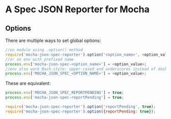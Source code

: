 A Spec JSON Reporter for Mocha
==============================

## Options

There are multiple ways to set global options:

````js
//on module using .option() method
require('mocha-json-spec-reporter').option('<option_name>', <option_value>);
//or on env with prefixed name
process.env['mocha-json-spec-<option_name>'] = <option_value>;
//env also work Bash-style: upper-cased and underscores instead of dashes
process.env['MOCHA_JSON_SPEC_<OPTION_NAME>'] = <option_value>;
````

These are equivalent:

````js
process.env['MOCHA_JSON_SPEC_REPORTPENDING'] = true;
process.env['mocha-json-spec-reportPending'] = true;

require('mocha-json-spec-reporter').option('reportPending', true);
require('mocha-json-spec-reporter').option({reportPending: true});
````